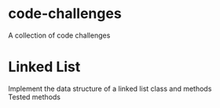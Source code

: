 # code-challenges
A collection of code challenges

# Linked List
Implement the data structure of a linked list class and methods<br />
Tested methods
